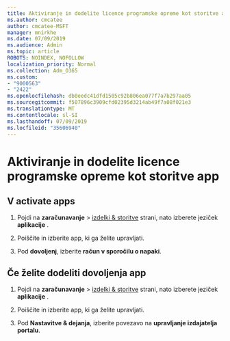 ```yaml
---
title: Aktiviranje in dodelite licence programske opreme kot storitve app
ms.author: cmcatee
author: cmcatee-MSFT
manager: mnirkhe
ms.date: 07/09/2019
ms.audience: Admin
ms.topic: article
ROBOTS: NOINDEX, NOFOLLOW
localization_priority: Normal
ms.collection: Adm_O365
ms.custom:
- "9000563"
- "2422"
ms.openlocfilehash: db0eedc41dfd1505c92b806ea077f7a7b297aa05
ms.sourcegitcommit: f507896c3909cfd02395d3214ab49f7a08f021e3
ms.translationtype: MT
ms.contentlocale: sl-SI
ms.lasthandoff: 07/09/2019
ms.locfileid: "35606940"
---
```

# <a name="activate-and-assign-software-as-a-service-app-licenses"></a>Aktiviranje in dodelite licence programske opreme kot storitve app 

## <a name="to-activate-apps"></a>V activate apps

1. Pojdi na **zaračunavanje** > [izdelki & storitve](https://go.microsoft.com/fwlink/p/?linkid=842054) strani, nato izberete jeziček **aplikacije** .

2. Poiščite in izberite app, ki ga želite upravljati.

3. Pod **dovoljenj**, izberite **račun v sporočilu o napaki**.  

## <a name="to-assign-app-licenses"></a>Če želite dodeliti dovoljenja app

1. Pojdi na **zaračunavanje** > [izdelki & storitve](https://go.microsoft.com/fwlink/p/?linkid=842054) strani, nato izberete jeziček **aplikacije** .

2. Poiščite in izberite app, ki ga želite upravljati.  

3. Pod **Nastavitve & dejanja**, izberite povezavo na **upravljanje izdajatelja portalu**.